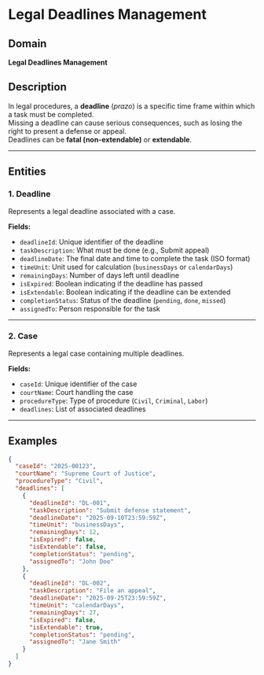 # Legal Deadlines Management

## Domain
**Legal Deadlines Management**

## Description
In legal procedures, a **deadline** (*prazo*) is a specific time frame within which a task must be completed.  
Missing a deadline can cause serious consequences, such as losing the right to present a defense or appeal.  
Deadlines can be **fatal (non-extendable)** or **extendable**.

---

## Entities

### 1. Deadline
Represents a legal deadline associated with a case.

**Fields:**
- `deadlineId`: Unique identifier of the deadline  
- `taskDescription`: What must be done (e.g., Submit appeal)  
- `deadlineDate`: The final date and time to complete the task (ISO format)  
- `timeUnit`: Unit used for calculation (`businessDays` or `calendarDays`)  
- `remainingDays`: Number of days left until deadline  
- `isExpired`: Boolean indicating if the deadline has passed  
- `isExtendable`: Boolean indicating if the deadline can be extended  
- `completionStatus`: Status of the deadline (`pending`, `done`, `missed`)  
- `assignedTo`: Person responsible for the task  

---

### 2. Case
Represents a legal case containing multiple deadlines.

**Fields:**
- `caseId`: Unique identifier of the case  
- `courtName`: Court handling the case  
- `procedureType`: Type of procedure (`Civil`, `Criminal`, `Labor`)  
- `deadlines`: List of associated deadlines  

---

## Examples

```json
{
  "caseId": "2025-00123",
  "courtName": "Supreme Court of Justice",
  "procedureType": "Civil",
  "deadlines": [
    {
      "deadlineId": "DL-001",
      "taskDescription": "Submit defense statement",
      "deadlineDate": "2025-09-10T23:59:59Z",
      "timeUnit": "businessDays",
      "remainingDays": 12,
      "isExpired": false,
      "isExtendable": false,
      "completionStatus": "pending",
      "assignedTo": "John Doe"
    },
    {
      "deadlineId": "DL-002",
      "taskDescription": "File an appeal",
      "deadlineDate": "2025-09-25T23:59:59Z",
      "timeUnit": "calendarDays",
      "remainingDays": 27,
      "isExpired": false,
      "isExtendable": true,
      "completionStatus": "pending",
      "assignedTo": "Jane Smith"
    }
  ]
}
